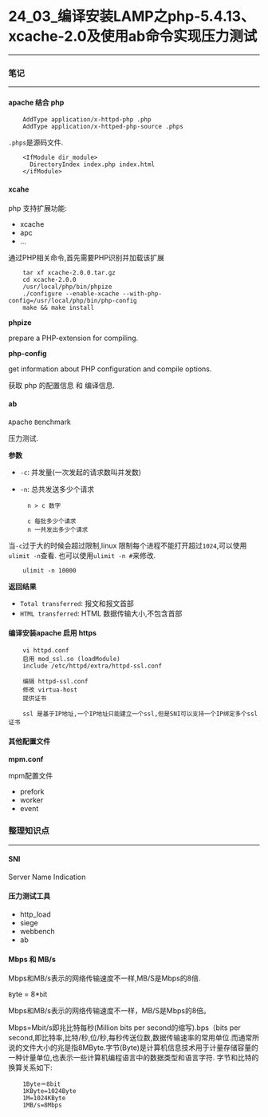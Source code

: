 # 24_03_编译安装LAMP之php-5.4.13、xcache-2.0及使用ab命令实现压力测试

---

### 笔记

---

#### apache 结合 php

		AddType application/x-httpd-php .php
		AddType application/x-httped-php-source .phps

`.phps`是源码文件.

		<IfModule dir_module>
		  DirectoryIndex index.php index.html
		</ifModule>

#### xcahe

php 支持扩展功能:

* xcache
* apc
* ...

通过PHP相关命令,首先需要PHP识别并加载该扩展

		tar xf xcache-2.0.0.tar.gz
		cd xcache-2.0.0
		/usr/local/php/bin/phpize
		./configure --enable-xcache --with-php-config=/usr/local/php/bin/php-config
		make && make install
		
**phpize**

prepare a PHP-extension for compiling.

**php-config**

get information about PHP configuration and compile options.

获取 php 的配置信息 和 编译信息.

#### ab

`A`pache `B`enchmark

压力测试.

**参数**

* `-c`: 并发量(一次发起的请求数叫并发数)
* `-n`: 总共发送多少个请求

		n > c 数字
		
		c 每批多少个请求
		n 一共发出多少个请求

当`-c`过于大的时候会超过限制,linux 限制每个进程不能打开超过`1024`,可以使用`ulimit -n`查看.
也可以使用`ulimit -n #`来修改.

		ulimit -n 10000		
		
**返回结果**

* `Total transferred`: 报文和报文首部
* `HTML transferred`: HTML 数据传输大小,不包含首部

#### 编译安装apache 启用 https

		vi httpd.conf
		启用 mod_ssl.so (loadModule)
		include /etc/httpd/extra/httpd-ssl.conf
		
		编辑 httpd-ssl.conf
		修改 virtua-host
		提供证书
		
		ssl 是基于IP地址,一个IP地址只能建立一个ssl,但是SNI可以支持一个IP绑定多个ssl证书

#### 其他配置文件

**mpm.conf**

mpm配置文件

* prefork
* worker
* event

### 整理知识点

---

#### SNI

Server Name Indication

#### 压力测试工具

* http_load
* siege
* webbench
* ab

#### Mbps 和 MB/s

Mbps和MB/s表示的网络传输速度不一样,MB/S是Mbps的8倍.

`B`yte = 8*`b`it

Mbps和MB/s表示的网络传输速度不一样，MB/S是Mbps的8倍。

Mbps=Mbit/s即兆比特每秒(Million bits per second的缩写).bps（bits per second,即比特率,比特/秒,位/秒,每秒传送位数,数据传输速率的常用单位.而通常所说的文件大小的兆是指8MByte.字节(Byte)是计算机信息技术用于计量存储容量的一种计量单位,也表示一些计算机编程语言中的数据类型和语言字符.
字节和比特的换算关系如下:

		1Byte＝8bit
		1KByte=1024Byte
		1M=1024KByte
		1MB/s=8Mbps